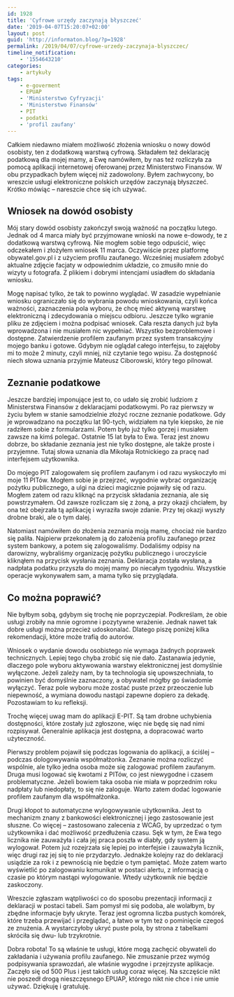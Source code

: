 ```yaml
---
id: 1928
title: 'Cyfrowe urzędy zaczynają błyszczeć'
date: '2019-04-07T15:20:07+02:00'
layout: post
guid: 'http://informaton.blog/?p=1928'
permalink: /2019/04/07/cyfrowe-urzedy-zaczynaja-blyszczec/
timeline_notification:
    - '1554643210'
categories:
    - artykuły
tags:
    - e-goverment
    - EPUAP
    - 'Ministerstwo Cyfryzacji'
    - 'Ministerstwo Finansów'
    - PIT
    - podatki
    - 'profil zaufany'
---
```


Całkiem niedawno miałem możliwość złożenia wniosku o nowy dowód osobisty, ten z dodatkową warstwą cyfrową. Składałem też deklarację podatkową dla mojej mamy, a Ewę namówiłem, by nas też rozliczyła za pomocą aplikacji internetowej oferowanej przez Ministerstwo Finansów. W obu przypadkach byłem więcej niż zadowolony. Byłem zachwycony, bo wreszcie usługi elektroniczne polskich urzędów zaczynają błyszczeć. Krótko mówiąc – nareszcie chce się ich używać.

## Wniosek na dowód osobisty

Mój stary dowód osobisty zakończył swoją ważność na początku lutego. Jednak od 4 marca miały być przyjmowane wnioski na nowe e-dowody, te z dodatkową warstwą cyfrową. Nie mogłem sobie tego odpuścić, więc odczekałem i złożyłem wniosek 11 marca. Oczywiście przez platformę obywatel.gov.pl i z użyciem profilu zaufanego. Wcześniej musiałem zdobyć aktualne zdjęcie facjaty w odpowiednim układzie, co zmusiło mnie do wizyty u fotografa. Z plikiem i dobrymi intencjami usiadłem do składania wniosku.

Mogę napisać tylko, że tak to powinno wyglądać. W zasadzie wypełnianie wniosku ograniczało się do wybrania powodu wnioskowania, czyli końca ważności, zaznaczenia pola wyboru, że chcę mieć aktywną warstwę elektroniczną i zdecydowania o miejscu odbioru. Jeszcze tylko wgranie pliku ze zdjęciem i można podpisać wniosek. Cała reszta danych już była wprowadzona i nie musiałem nic wypełniać. Wszystko bezproblemowe i dostępne. Zatwierdzenie profilem zaufanym przez system transakcyjny mojego banku i gotowe. Gdybym nie oglądał całego interfejsu, to zajęłoby mi to może 2 minuty, czyli mniej, niż czytanie tego wpisu. Za dostępność niech słowa uznania przyjmie Mateusz Ciborowski, który tego pilnował.

## Zeznanie podatkowe

Jeszcze bardziej imponujące jest to, co udało się zrobić ludziom z Ministerstwa Finansów z deklaracjami podatkowymi. Po raz pierwszy w życiu byłem w stanie samodzielnie złożyć roczne zeznanie podatkowe. Gdy je wprowadzano na początku lat 90-tych, widziałem na tyle kiepsko, że nie radziłem sobie z formularzami. Potem było już tylko gorzej i musiałem zawsze na kimś polegać. Ostatnie 15 lat była to Ewa. Teraz jest znowu dobrze, bo składanie zeznania jest nie tylko dostępne, ale także proste i przyjemne. Tutaj słowa uznania dla Mikołaja Rotnickiego za pracę nad interfejsem użytkownika.

Do mojego PIT zalogowałem się profilem zaufanym i od razu wyskoczyło mi moje 11 PITów. Mogłem sobie je przejrzeć, wygodnie wybrać organizację pożytku publicznego, a ulgi na dzieci magicznie pojawiły się od razu. Mogłem zatem od razu kliknąć na przycisk składania zeznania, ale się powstrzymałem. Od zawsze rozliczam się z żoną, a przy okazji chciałem, by ona też obejrzała tą aplikację i wyraziła swoje zdanie. Przy tej okazji wyszły drobne braki, ale o tym dalej.

Natomiast namówiłem do złożenia zeznania moją mamę, chociaż nie bardzo się paliła. Najpierw przekonałem ją do założenia profilu zaufanego przez system bankowy, a potem się zalogowaliśmy. Dodaliśmy odpisy na darowizny, wybraliśmy organizację pożytku publicznego i uroczyście kliknąłem na przycisk wysłania zeznania. Deklaracja została wysłana, a nadpłata podatku przyszła do mojej mamy po niecałym tygodniu. Wszystkie operacje wykonywałem sam, a mama tylko się przyglądała.

## Co można poprawić?

Nie byłbym sobą, gdybym się trochę nie poprzyczepiał. Podkreślam, że obie usługi zrobiły na mnie ogromne i pozytywne wrażenie. Jednak nawet tak dobre usługi można przecież udoskonalać. Dlatego piszę poniżej kilka rekomendacji, które może trafią do autorów.

Wniosek o wydanie dowodu osobistego nie wymaga żadnych poprawek technicznych. Lepiej tego chyba zrobić się nie dało. Zastanawia jedynie, dlaczego pole wyboru aktywowania warstwy elektronicznej jest domyślnie wyłączone. Jeżeli zależy nam, by ta technologia się upowszechniała, to powinien być domyślnie zaznaczony, a obywatel mógłby go świadomie wyłączyć. Teraz pole wyboru może zostać puste przez przeoczenie lub niepewność, a wymiana dowodu nastąpi zapewne dopiero za dekadę. Pozostawiam to ku refleksji.

Trochę więcej uwag mam do aplikacji E-PIT. Są tam drobne uchybienia dostępności, które zostały już zgłoszone, więc nie będę się nad nimi rozpisywał. Generalnie aplikacja jest dostępna, a dopracować warto użyteczność.

Pierwszy problem pojawił się podczas logowania do aplikacji, a ściślej – podczas dologowywania współmałżonka. Zeznanie można rozliczyć wspólnie, ale tylko jedna osoba może się zalogować profilem zaufanym. Druga musi logować się kwotami z PITów, co jest niewygodne i czasem problematyczne. Jeżeli bowiem taka osoba nie miała w poprzednim roku nadpłaty lub niedopłaty, to się nie zaloguje. Warto zatem dodać logowanie profilem zaufanym dla współmałżonka.

Drugi kłopot to automatyczne wylogowywanie użytkownika. Jest to mechanizm znany z bankowości elektronicznej i jego zastosowanie jest słuszne. Co więcej – zastosowano zalecenia z WCAG, by uprzedzać o tym użytkownika i dać możliwość przedłużenia czasu. Sęk w tym, że Ewa tego licznika nie zauważyła i cała jej praca poszła w diabły, gdy system ją wylogował. Potem już rozejrzała się lepiej po interfejsie i zauważyła licznik, więc drugi raz jej się to nie przydarzyło. Jednakże kolejny raz do deklaracji usiądzie za rok i z pewnością nie będzie o tym pamiętać. Może zatem warto wyświetlić po zalogowaniu komunikat w postaci alertu, z informacją o czasie po którym nastąpi wylogowanie. Wtedy użytkownik nie będzie zaskoczony.

Wreszcie zgłaszam wątpliwości co do sposobu prezentacji informacji z deklaracji w postaci tabeli. Sam pomysł mi się podoba, ale wolałbym, by zbędne informacje były ukryte. Teraz jest ogromna liczba pustych komórek, które trzeba przewijać i przeglądać, a łatwo w tym też o pominięcie czegoś ze znużenia. A wystarczyłoby ukryć puste pola, by strona z tabelkami skróciła się dwu- lub trzykrotnie.

Dobra robota! To są właśnie te usługi, które mogą zachęcić obywateli do zakładania i używania profilu zaufanego. Nie zmuszanie przez wymóg podpisywania sprawozdań, ale właśnie wygodne i przejrzyste aplikacje. Zaczęło się od 500 Plus i jest takich usług coraz więcej. Na szczęście nikt nie poszedł drogą nieszczęsnego EPUAP, którego nikt nie chce i nie umie używać. Dziękuję i gratuluję.